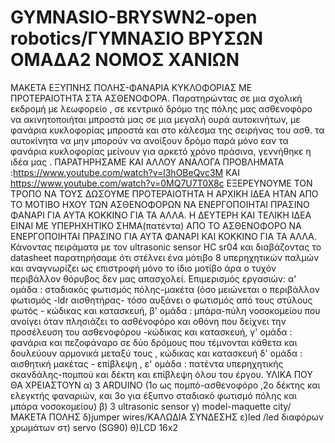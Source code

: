 # GYMNASIO-BRYSWN2-open robotics/ΓΥΜΝΑΣΙΟ ΒΡΥΣΩΝ ΟΜΑΔΑ2 ΝΟΜΟΣ ΧΑΝΙΩΝ
ΜΑΚΕΤΑ ΕΞΥΠΝΗΣ ΠΟΛΗΣ-ΦΑΝΑΡΙΑ ΚΥΚΛΟΦΟΡΙΑΣ ΜΕ ΠΡΟΤΕΡΑΙΟΤΗΤΑ ΣΤΑ ΑΣΘΕΝΟΦΟΡΑ.
Παρατηρώντας σε μια σχολική εκδρομή με λεωφορείο , σε κεντρικό δρόμο της πόλης μας ασθενοφόρο να ακινητοποιήται μπροστά μας σε μια μεγαλή ουρά αυτοκινήτων, με φανάρια κυκλοφορίας μπροστά και στο κάλεσμα της σειρήνας του ασθ. τα αυτοκίνητα να μην μπορούν να ανοίξουν δρόμο παρά μόνο εαν τα φανάρια κυκλοφορίας μείνουν για αρκετό χρόνο πράσινα, γεννήθηκε η ιδέα μας .
ΠΑΡΑΤΗΡΗΣΑΜΕ ΚΑΙ ΑΛΛΟΥ ΑΝΑΛΟΓΑ ΠΡΟΒΛΗΜΑΤΑ :https://www.youtube.com/watch?v=l3hOBeQvc3M  ΚΑΙ https://www.youtube.com/watch?v=0MQ7U7T0X8c
 ΕΞΕΡΕΥΝΟΥΜΕ ΤΟΝ ΤΡΟΠΟ ΝΑ ΤΟΥΣ ΔΩΣΟΥΜΕ ΠΡΟΤΕΡΑΙΟΤΗΤΑ
Η ΑΡΧΙΚΗ ΙΔΕΑ ΗΤΑΝ ΑΠΟ ΤΟ ΜΟΤΙΒΟ ΗΧΟΥ ΤΩΝ ΑΣΘΕΝΟΦΟΡΩΝ ΝΑ ΕΝΕΡΓΟΠΟΙΗΤΑΙ ΠΡΑΣΙΝΟ ΦAΝΑΡΙ ΓΙΑ ΑΥΤΑ ΚΟΚΚΙΝΟ ΓΙΑ ΤΑ ΑΛΛΑ.
Η ΔΕΥΤΕΡΗ ΚΑΙ ΤΕΛΙΚΗ ΙΔΕΑ ΕΙΝΑΙ ΜΕ ΥΠΕΡΗΧΗΤΙΚΟ ΣΗΜΑ(πατέντα) ΑΠΟ ΤΟ ΑΣΘΕΝΟΦΟΡΟ ΝΑ ΕΝΕΡΓΟΠΟΙΗΤΑΙ ΠΡΑΣΙΝΟ ΓΙΑ ΑΥΤΑ ΦΑΝΑΡΙ ΚΑΙ ΚΟΚΚΙΝΟ ΓΙΑ ΤΑ ΑΛΛΑ.
Κάνοντας πειράματα με τον ultrasonic sensor HC sr04 και διαβάζοντας το datasheet παρατηρήσαμε ότι στέλνει ένα μότιβο 8 υπερηχητικών παλμών και αναγνωρίζει ως επιστροφή μόνο το ίδιο μοτίβο άρα ο τυχόν περιβάλλον θόρυβος δεν μας απασχολεί.
Επιμερισμός εργασιών: 
α' ομάδα : σταδιακός φωτισμός πόλης-μακέτα (όσο μειώνεται ο περιβάλλον φωτισμός -ldr αισθητήρας- τόσο αυξάνει ο φωτισμός από τους στύλους φωτός - κώδικας και κατασκευή,
β' ομάδα : μπάρα-πύλη νοσοκομείου που ανοίγει όταν πλησιάζει το ασθένοφόρο και οθόνη που δείχνει την προσέλευση του ασθενοφόρου -κώδικας και κατασκευή,
γ' ομάδα : φανάρια και πεζοφάναρο σε δύο δρόμους που τέμνονται κάθετα και δουλεύουν αρμονικά μεταξύ τους , κώδικας και κατασκευή
δ' ομάδα : αισθητική μακέτας - επίβλεψη ,
ε' ομάδα : πατέντα υπερηχητικής σκανδάλης-πομπού και δέκτη και επίβλεψη όλου του έργου.
ΥΛΙΚΑ ΠΟΥ ΘΑ ΧΡΕΙΑΣΤΟΥΝ
α) 3 ARDUINO  (1ο ως πομπό-ασθενοφόρο ,2ο δέκτης και ελεγκτής φαναριών, και 3ο για έξυπνο σταδιακό φωτισμό πόλης και μπάρα νοσοκομείου) 
β) 3 ultrasonic sensor
γ) model-maquette city/ΜΑΚΕΤΑ ΠΟΛΗΣ
δ)jumper wires/ΚΑΛΩΔΙΑ ΣΥΝΔΕΣΗΣ
ε)led /led διαφόρων χρωμάτων
στ) servo (SG90)
θ)LCD 16x2

